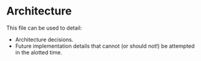 # Architecture

This file can be used to detail:

* Architecture decisions.
* Future implementation details that cannot (or should not!) be attempted in the alotted time.